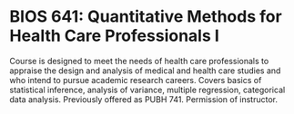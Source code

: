# BIOS 641: Quantitative Methods for Health Care Professionals I

Course is designed to meet the needs of health care professionals to appraise the design and analysis of medical and health care studies and who intend to pursue academic research careers. Covers basics of statistical inference, analysis of variance, multiple regression, categorical data analysis. Previously offered as PUBH 741. Permission of instructor.